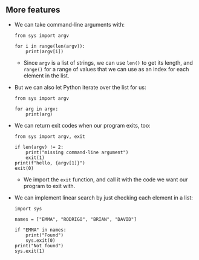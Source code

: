 ## More features

- We can take command-line arguments with:

      from sys import argv

      for i in range(len(argv)):
          print(argv[i])

  - Since `argv` is a list of strings, we can use `len()` to get its length, and `range()` for a range of values that we can use as an index for each element in the list.

- But we can also let Python iterate over the list for us:

      from sys import argv

      for arg in argv:
          print(arg)

- We can return exit codes when our program exits, too:

      from sys import argv, exit

      if len(argv) != 2:
          print("missing command-line argument")
          exit(1)
      print(f"hello, {argv[1]}")
      exit(0)

  - We import the `exit` function, and call it with the code we want our program to exit with.

- We can implement linear search by just checking each element in a list:

      import sys

      names = ["EMMA", "RODRIGO", "BRIAN", "DAVID"]

      if "EMMA" in names:
          print("Found")
          sys.exit(0)
      print("Not found")
      sys.exit(1)
